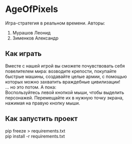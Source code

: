 # AgeOfPixels
Игра-стратегия в реальном времени.
Авторы:
1. Мурашов Леонид
2. Зименков Александр

## Как играть
Вместе с нашей игрой вы сможете почувствовать себя  
повелителем мира: возводите крепости, покупайте  
быстрые машины, создавайте целые армии, с помощью  
которых можно захватить враждебные цивилизации!  
... но это потом. А пока:  
Воспользуйтесь левой кнопкой мыши, чтобы выделить  
персонажей. Перемещайте их в нужную точку экрана,   
нажимая на правую кнопку мыши.

## Как запустить проект
pip freeze > requirements.txt  
pip install -r requirements.txt
